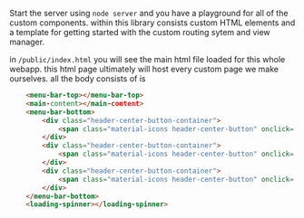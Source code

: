 Start the server using `node server` and you have a playground for all of the custom components. within this library consists custom HTML elements and a template for getting started with the custom routing sytem and view manager.


in `/public/index.html` you will see the main html file loaded for this whole webapp. this html page ultimately will host every custom page we make ourselves. all the body consists of is
```html
    <menu-bar-top></menu-bar-top>
    <main-content></main-content>
    <menu-bar-bottom>
        <div class="header-center-button-container">
            <span class="material-icons header-center-button" onclick='window.history.pushState("","","/OtherMagic")'>auto_awesome</span>
        </div>
        <div class="header-center-button-container">
            <span class="material-icons header-center-button" onclick='window.history.pushState("","","/Components")'>auto_awesome_motion</span>                                        
        </div>
        <div class="header-center-button-container">
            <span class="material-icons header-center-button" onclick='window.history.pushState("","","/About")'>info</span>                                        
        </div>
    </menu-bar-bottom>
    <loading-spinner></loading-spinner>

```